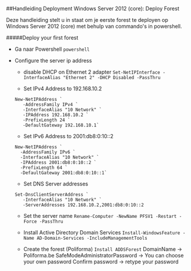 ##Handleiding Deployment Windows Server 2012 (core): Deploy Forest

Deze handleiding stelt u in staat om je eerste forest te deployen op Windows Server 2012 (core) met behulp van commando's in powershell.

#####Deploy your first forest
* Ga naar Powershell
  `powershell`
* Configure the server ip address
  - disable DHCP on Ethernet 2 adapter
   `Set-NetIPInterface -InterfaceAlias "Ethernet 2" -DHCP Disabled -PassThru`
  
  - Set IPv4 Address to 192.168.10.2
  ```
  New-NetIPAddress `
     -AddressFamily IPv4 `
     -InterfaceAlias "10 Network" `
     -IPAddress 192.168.10.2 `
     -PrefixLength 24 `
     -DefaultGateway 192.168.10.1`
  ``` 
  
  - Set IPv6 Address to 2001:db8:0:10::2
   ```
  New-NetIPAddress `
     -AddressFamily IPv6 `
     -InterfaceAlias "10 Network" `
     -IPAddress 2001:db8:0:10::2 `
     -PrefixLength 64 `
     -DefaultGateway 2001:db8:0:10::1`
  ``` 
  
  - Set DNS Server addresses
  ```
  Set-DnsClientServerAddress `
     -InterfaceAlias "10 Network" `
     -ServerAddresses 192.168.10.2,2001:db8:0:10::2
  ```
  
  - Set the server name
  `Rename-Computer -NewName PFSV1 -Restart -Force -PassThru`

  - Install Active Directory Domain Services
  `Install-WindowsFeature -Name AD-Domain-Services -IncludeManagementTools`

  - Create the forest (Poliforma)
  `Install ADDSForest`
  DomainName -> Poliforma.be
  SafeModeAdministratorPassword -> You can choose your own password
  Confirm password -> retype your password
